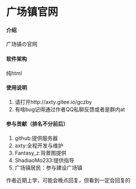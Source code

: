 # 广场镇官网

#### 介绍
广场镇の官网

#### 软件架构
纯html

#### 使用说明

1.  请打开http://axty.gitee.io/gczby
3.  有啥bug记得通过作者QQ私聊反馈或者是群内at

#### 参与贡献（排名不分前后）

1.  github:提供服务器
2.  axty:全程开发与维护
3.  Fantasy_z:背景图提供
4.  ShadiaoMo233:提供指导
5.  广场镇居民：参与建设广场镇 

作者近期上学，可能会晚点回复，但看到一定会回复的
